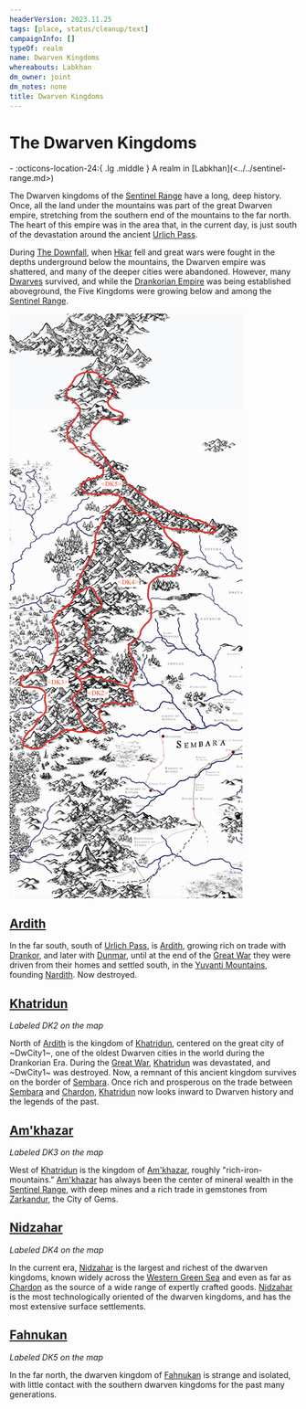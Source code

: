 ```yaml
---
headerVersion: 2023.11.25
tags: [place, status/cleanup/text]
campaignInfo: []
typeOf: realm
name: Dwarven Kingdoms
whereabouts: Labkhan
dm_owner: joint
dm_notes: none
title: Dwarven Kingdoms
---
```

# The Dwarven Kingdoms
<div class="grid cards ext-narrow-margin ext-one-column" markdown>
-    :octicons-location-24:{ .lg .middle } A realm in [Labkhan](<../../sentinel-range.md>)  
</div>


The Dwarven kingdoms of the [Sentinel Range](<../../sentinel-range.md>) have a long, deep history. Once, all the land under the mountains was part of the great Dwarven empire, stretching from the southern end of the mountains to the  far north. The heart of this empire was in the area that, in the current day, is just south of the devastation around the ancient [Urlich Pass](<../urlich-pass.md>). 

During [The Downfall](<../../../events/ancient/the-downfall.md>), when [Hkar](<../../../history/pre-downfall/hkar.md>) fell and great wars were fought in the depths underground below the mountains, the Dwarven empire was shattered, and many of the deeper cities were abandoned. However, many [Dwarves](<../../../species/dwarves.md>) survived, and while the [Drankorian Empire](<../../../history/drankorian-era/drankorian-empire.md>) was being established aboveground, the Five Kingdoms were growing below and among the [Sentinel Range](<../../sentinel-range.md>).

![Dwarven Kingdoms Map](../../../assets/dwarven-kingdoms-map.png)
 
## [Ardith](<./ardith.md>)
In the far south, south of [Urlich Pass](<../urlich-pass.md>), is [Ardith](<./ardith.md>), growing rich on trade with [Drankor](<../../../history/drankorian-era/drankorian-empire.md>), and later with [Dunmar](<../../greater-dunmar/realms/dunmar/dunmar.md>), until at the end of the [Great War](<../../../events/1500s/great-war.md>) they were driven from their homes and settled south, in the [Yuvanti Mountains](<../../greater-dunmar/yuvanti-mountains.md>), founding [Nardith](<../../greater-dunmar/realms/nardith/nardith.md>). Now destroyed. 
## [Khatridun](<./khatridun.md>)
_Labeled DK2 on the map_

North of [Ardith](<./ardith.md>) is the kingdom of [Khatridun](<./khatridun.md>), centered on the great city of ~DwCity1~, one of the oldest Dwarven cities in the world during the Drankorian Era. During the [Great War](<../../../events/1500s/great-war.md>), [Khatridun](<./khatridun.md>) was devastated, and ~DwCity1~ was destroyed. Now, a remnant of this ancient kingdom survives on the border of [Sembara](<../../greater-sembara/sembara/sembara.md>). Once rich and prosperous on the trade between [Sembara](<../../greater-sembara/sembara/sembara.md>) and [Chardon](<../../greater-chardon/chardonian-empire/chardon/chardon.md>), [Khatridun](<./khatridun.md>) now looks inward to Dwarven history and the legends of the past.  

## [Am'khazar](<./am-khazar.md>)
_Labeled DK3 on the map_

West of [Khatridun](<./khatridun.md>) is the kingdom of [Am'khazar](<./am-khazar.md>), roughly "rich-iron-mountains." [Am'khazar](<./am-khazar.md>) has always been the center of mineral wealth in the [Sentinel Range](<../../sentinel-range.md>), with deep mines and a rich trade in gemstones from [Zarkandur](<./zarkandur.md>), the City of Gems. 
## [Nidzahar](<./nidzahar.md>)
_Labeled DK4 on the map_

In the current era, [Nidzahar](<./nidzahar.md>) is the largest and richest of the dwarven kingdoms, known widely across the [Western Green Sea](<../../western-green-sea/western-green-sea.md>) and even as far as [Chardon](<../../greater-chardon/chardonian-empire/chardon/chardon.md>) as the source of a wide range of expertly crafted goods. [Nidzahar](<./nidzahar.md>) is the most technologically oriented of the dwarven kingdoms, and has the most extensive surface settlements. 
## [Fahnukan](<../../northern-sentinels/fahnukan.md>)
_Labeled DK5 on the map_

In the far north, the dwarven kingdom of [Fahnukan](<../../northern-sentinels/fahnukan.md>) is strange and isolated, with little contact with the southern dwarven kingdoms for the past many generations. 

  
